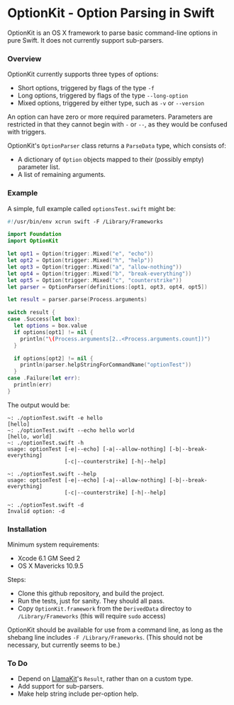 OptionKit - Option Parsing in Swift
=========

OptionKit is an OS X framework to parse basic command-line options in pure Swift. It
does not currently support sub-parsers.

### Overview

OptionKit currently supports three types of options:

* Short options, triggered by flags of the type `-f`
* Long options, triggered by flags of the type `--long-option`
* Mixed options, triggered by either type, such as `-v` or `--version`

An option can have zero or more required parameters. Parameters are restricted
in that they cannot begin with `-` or `--`, as they would be confused with triggers.

OptionKit's `OptionParser` class returns a `ParseData` type, which consists of:

* A dictionary of `Option` objects mapped to their (possibly empty) parameter list.
* A list of remaining arguments.

### Example

A simple, full example called `optionsTest.swift` might be:

```swift
#!/usr/bin/env xcrun swift -F /Library/Frameworks

import Foundation
import OptionKit

let opt1 = Option(trigger:.Mixed("e", "echo"))
let opt2 = Option(trigger:.Mixed("h", "help"))
let opt3 = Option(trigger:.Mixed("a", "allow-nothing"))
let opt4 = Option(trigger:.Mixed("b", "break-everything"))
let opt5 = Option(trigger:.Mixed("c", "counterstrike"))
let parser = OptionParser(definitions:[opt1, opt3, opt4, opt5])

let result = parser.parse(Process.arguments)

switch result {
case .Success(let box):
  let options = box.value
  if options[opt1] != nil {
    println("\(Process.arguments[2..<Process.arguments.count])")
  }

  if options[opt2] != nil {
    println(parser.helpStringForCommandName("optionTest"))
  }
case .Failure(let err):
  println(err)
}
```

The output would be:

```
~: ./optionTest.swift -e hello
[hello]
~: ./optionTest.swift --echo hello world
[hello, world]
~: ./optionTest.swift -h
usage: optionTest [-e|--echo] [-a|--allow-nothing] [-b|--break-everything]
                  [-c|--counterstrike] [-h|--help]

~: ./optionTest.swift --help
usage: optionTest [-e|--echo] [-a|--allow-nothing] [-b|--break-everything]
                  [-c|--counterstrike] [-h|--help]

~: ./optionTest.swift -d
Invalid option: -d
```

### Installation

Minimum system requirements:

* Xcode 6.1 GM Seed 2
* OS X Mavericks 10.9.5

Steps:

* Clone this github repository, and build the project.
* Run the tests, just for sanity. They should all pass.
* Copy `OptionKit.framework` from the `DerivedData` directoy to `/Library/Frameworks`
  (this will require `sudo` access)

OptionKit should be available for use from a command line, as long as the shebang line
includes `-F /Library/Frameworks`. (This should not be necessary, but currently seems to be.)

### To Do

* Depend on [LlamaKit][]'s `Result`, rather than on a custom type.
* Add support for sub-parsers.
* Make help string include per-option help.

[LlamaKit]:https://github.com/LlamaKit/LlamaKit
